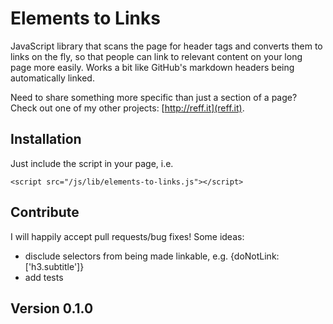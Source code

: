# Elements to Links

JavaScript library that scans the page for header tags and converts them to links on the fly, so that people can link to relevant content on your long page more easily. Works a bit like GitHub's markdown headers being automatically linked.

Need to share something more specific than just a section of a page? Check out one of my other projects: [http://reff.it](reff.it).

## Installation

Just include the script in your page, i.e.

`<script src="/js/lib/elements-to-links.js"></script>`

## Contribute

I will happily accept pull requests/bug fixes! Some ideas:

* disclude selectors from being made linkable, e.g. {doNotLink: ['h3.subtitle']}
* add tests

## Version 0.1.0
